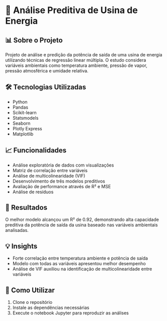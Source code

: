 # 🔋 Análise Preditiva de Usina de Energia

## 📊 Sobre o Projeto
Projeto de análise e predição da potência de saída de uma usina de energia utilizando técnicas de regressão linear múltipla. O estudo considera variáveis ambientais como temperatura ambiente, pressão de vapor, pressão atmosférica e umidade relativa.

## 🛠 Tecnologias Utilizadas
- Python
- Pandas
- Scikit-learn
- Statsmodels
- Seaborn
- Plotly Express
- Matplotlib

## 📈 Funcionalidades
- Análise exploratória de dados com visualizações
- Matriz de correlação entre variáveis
- Análise de multicolinearidade (VIF)
- Desenvolvimento de três modelos preditivos
- Avaliação de performance através de R² e MSE
- Análise de resíduos

## 🎯 Resultados
O melhor modelo alcançou um R² de 0.92, demonstrando alta capacidade preditiva da potência de saída da usina baseado nas variáveis ambientais analisadas.

## 💡 Insights
- Forte correlação entre temperatura ambiente e potência de saída
- Modelo com todas as variáveis apresentou melhor desempenho
- Análise de VIF auxiliou na identificação de multicolinearidade entre variáveis

## 📝 Como Utilizar
1. Clone o repositório
2. Instale as dependências necessárias
3. Execute o notebook Jupyter para reproduzir as análises
